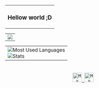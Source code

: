 <div align="center">
    <table>
        <tr>
            <td>
                <h3>Hellow world ;D</h3>
            </td>
        </tr>
    </table>
    <table>
        <tr>
            <td>
                <img src="https://lanyard.tompc.live/api/888817795490521128?bg=transparent&waveColor=DD6387&waveSpotifyColor=DD6387&gradient=DD6387-DD6387&imgFit=cover">
            </td>
        </tr>
    </table>
    <table>
        <tr>
      <td>
        <img
          src="https://github-readme-stats.vercel.app/api/top-langs/?username=andreiixe&layout=compact&theme=transparent&text_color=cdd6f4&hide_border=true&icon_color=cba6f7&title_color=94e2d5&langs_count=8"
          alt="Most Used Languages"
        />
        <br />
        <img
          src="https://github-readme-stats.vercel.app/api?username=andreiixe&show_icons=true&theme=transparent&text_color=cdd6f4&icon_color=cba6f7&title_color=94e2d5&hide_border=true&rank_icon=percentile"
          alt="Stats"
        />
      </td>
    </tr>
    <tr>
    </table>
    <h1></h1>
    <kbd>
        <a href="https://open.spotify.com/user/afpreqbwe7wv0ylx6n0zejom6">
            <img
                src="https://img.shields.io/badge/Profile-1db954?logo=spotify&logoColor=white&style=for-the-badge"
                alt="My Spotify Profile"
                height="30"/>
        </a>
    </kbd>
        <kbd>
        <a href="https://www.instagram.com/andreiixe">
            <img
                src="https://img.shields.io/badge/Instagram-E4405F?style=for-the-badge&logo=instagram&logoColor=white"
                alt="My Instagram Profile"
                height="30"/>
        </a>
    </kbd>
</div>
